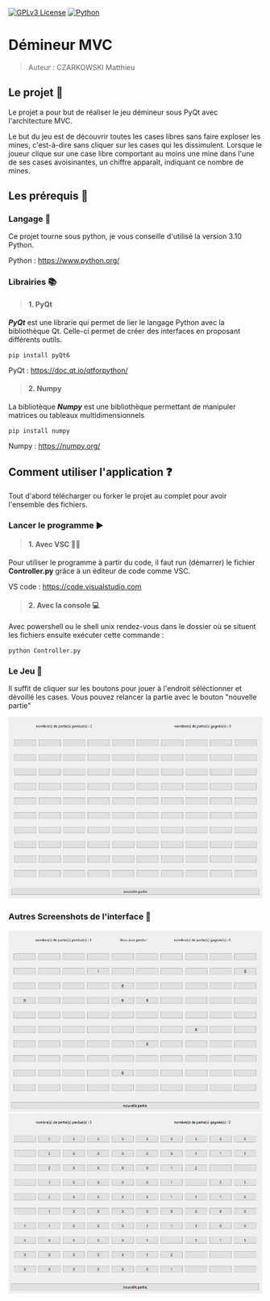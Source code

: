 [![GPLv3 License](https://img.shields.io/badge/License-GPL%20v3-yellow.svg)](https://opensource.org/licenses/) [![Python](https://camo.githubusercontent.com/44da37f0f02bf104f0650fa5f2c754ed3f6166066c9210f31bacb9e63d60736e/68747470733a2f2f696d672e736869656c64732e696f2f707970692f707976657273696f6e732f70796261646765732e737667)](https://www.python.org/downloads/)
# **Démineur MVC**

> Auteur : CZARKOWSKI Matthieu


## **Le projet 📢**

Le projet a pour but de réaliser le jeu démineur sous PyQt avec l'architecture MVC.

Le but du jeu est de découvrir toutes les cases libres sans faire exploser les mines, c'est-à-dire sans cliquer sur les cases qui les dissimulent. Lorsque le joueur clique sur une case libre comportant au moins une mine dans l'une de ses cases avoisinantes, un chiffre apparaît, indiquant ce nombre de mines.

## **Les prérequis 📍**

### Langage 📙

Ce projet tourne sous python, je vous conseille d'utilisé la version 3.10 Python.

Python : https://www.python.org/

### Librairies 📚

> #### 1. PyQt 

**_PyQt_** est une librarie qui permet de lier le langage Python avec la bibliothèque Qt.
Celle-ci permet de créer des interfaces en proposant différents outils.

```
pip install pyQt6
```

PyQt : https://doc.qt.io/qtforpython/ 


> #### 2. Numpy

La bibliotèque **_Numpy_** est une bibliothèque permettant de manipuler matrices ou tableaux multidimensionnels

```
pip install numpy
```

Numpy : https://numpy.org/

## **Comment utiliser l'application ❓**

Tout d'abord télécharger ou forker le projet au complet pour avoir l'ensemble des fichiers.

### Lancer le programme ▶️

> #### 1. Avec VSC 👨‍💻

Pour utiliser le programme à partir du code, il faut run (démarrer) le fichier **Controller.py** grâce à un éditeur de code comme VSC.

VS code : https://code.visualstudio.com

> #### 2. Avec la console 💻

Avec powershell ou le shell unix rendez-vous dans le dossier où se situent les fichiers ensuite exécuter cette commande :
```
python Controller.py
```


### Le Jeu 🎲

Il suffit de cliquer sur les boutons pour jouer à l'endroit séléctionner et dévoillé les cases.
Vous pouvez relancer la partie avec le bouton "nouvelle partie"

<img src="./img/1.JPG">

### Autres Screenshots de l'interface 📸

<img src="./img/2.JPG">

<img src="./img/3.JPG">
